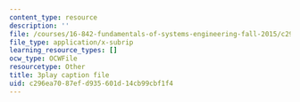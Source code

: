 ```yaml
---
content_type: resource
description: ''
file: /courses/16-842-fundamentals-of-systems-engineering-fall-2015/c296ea7087efd935601d14cb99cbf1f4_b0VqqwHLqcI.srt
file_type: application/x-subrip
learning_resource_types: []
ocw_type: OCWFile
resourcetype: Other
title: 3play caption file
uid: c296ea70-87ef-d935-601d-14cb99cbf1f4
---
```

